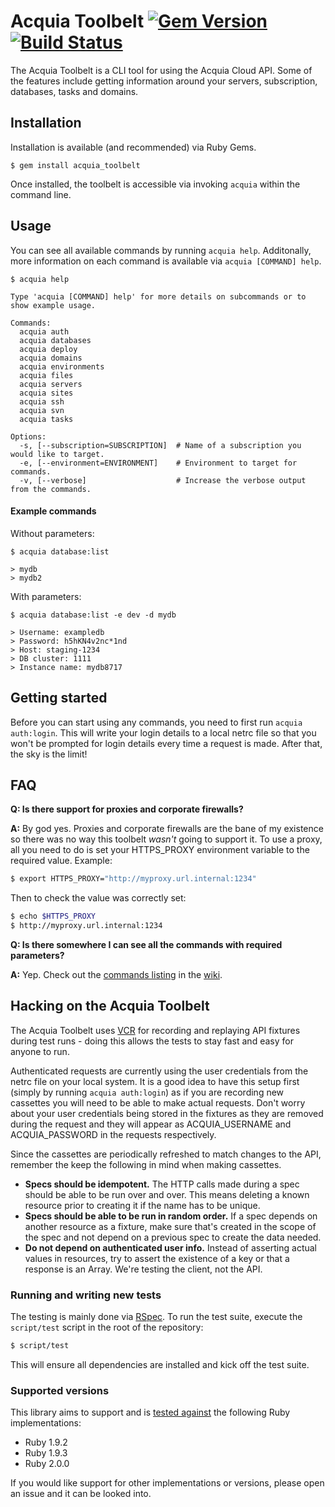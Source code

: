 # Acquia Toolbelt [![Gem Version](https://badge.fury.io/rb/acquia_toolbelt.png)](http://badge.fury.io/rb/acquia_toolbelt) [![Build Status](https://travis-ci.org/jacobbednarz/acquia-toolbelt.png)](https://travis-ci.org/jacobbednarz/acquia-toolbelt)

The Acquia Toolbelt is a CLI tool for using the Acquia Cloud API. Some of the
features include getting information around your servers, subscription,
databases, tasks and domains.

## Installation

Installation is available (and recommended) via Ruby Gems.

```
$ gem install acquia_toolbelt
```

Once installed, the toolbelt is accessible via invoking `acquia` within the
command line.

## Usage
You can see all available commands by running `acquia help`. Additonally, more
information on each command is available via `acquia [COMMAND] help`.

```
$ acquia help

Type 'acquia [COMMAND] help' for more details on subcommands or to show example usage.

Commands:
  acquia auth
  acquia databases
  acquia deploy
  acquia domains
  acquia environments
  acquia files
  acquia servers
  acquia sites
  acquia ssh
  acquia svn
  acquia tasks

Options:
  -s, [--subscription=SUBSCRIPTION]  # Name of a subscription you would like to target.
  -e, [--environment=ENVIRONMENT]    # Environment to target for commands.
  -v, [--verbose]                    # Increase the verbose output from the commands.
```

#### Example commands

Without parameters:

```
$ acquia database:list

> mydb
> mydb2
```

With parameters:

```
$ acquia database:list -e dev -d mydb

> Username: exampledb
> Password: h5hKN4v2nc*1nd
> Host: staging-1234
> DB cluster: 1111
> Instance name: mydb8717
```

## Getting started

Before you can start using any commands, you need to first run
`acquia auth:login`. This will write your login details to a local netrc file so
that you won't be prompted for login details every time a request is made. After
that, the sky is the limit!

## FAQ

**Q: Is there support for proxies and corporate firewalls?**

**A:** By god yes. Proxies and corporate firewalls are the bane of my existence
so there was no way this toolbelt _wasn't_ going to support it. To use a proxy,
all you need to do is set your HTTPS_PROXY environment variable to the required
value. Example:

```bash
$ export HTTPS_PROXY="http://myproxy.url.internal:1234"
```

Then to check the value was correctly set:

```bash
$ echo $HTTPS_PROXY
$ http://myproxy.url.internal:1234
```

**Q: Is there somewhere I can see all the commands with required parameters?**

**A:** Yep. Check out the
[commands listing](https://github.com/jacobbednarz/acquia-toolbelt/wiki/Commands)
in the [wiki](https://github.com/jacobbednarz/acquia-toolbelt/wiki).

## Hacking on the Acquia Toolbelt

The Acquia Toolbelt uses [VCR](https://github.com/vcr/vcr) for recording and
replaying API fixtures during test runs - doing this allows the tests to stay
fast and easy for anyone to run.

Authenticated requests are currently using the user credentials from the netrc
file on your local system. It is a good idea to have this setup first (simply
by running `acquia auth:login`) as if you are recording new cassettes you will
need to be able to make actual requests. Don't worry about your user credentials
being stored in the fixtures as they are removed during the request and they
will appear as ACQUIA_USERNAME and ACQUIA_PASSWORD in the requests
respectively.

Since the cassettes are periodically refreshed to match changes to the API,
remember the keep the following in mind when making cassettes.

* **Specs should be idempotent.** The HTTP calls made during a spec should be
  able to be run over and over. This means deleting a known resource prior to
  creating it if the name has to be unique.
* **Specs should be able to be run in random order.** If a spec depends on
  another resource as a fixture, make sure that's created in the scope of the
  spec and not depend on a previous spec to create the data needed.
* **Do not depend on authenticated user info.** Instead of asserting actual
  values in resources, try to assert the existence of a key or that a response
  is an Array. We're testing the client, not the API.

### Running and writing new tests

The testing is mainly done via [RSpec](https://github.com/rspec/rspec). To run
the test suite, execute the `script/test` script in the root of the repository:

```bash
$ script/test
```

This will ensure all dependencies are installed and kick off the test suite.

### Supported versions

This library aims to support and is [tested against](https://travis-ci.org/jacobbednarz/acquia-toolbelt) the following Ruby implementations:

* Ruby 1.9.2
* Ruby 1.9.3
* Ruby 2.0.0

If you would like support for other implementations or versions, please open an
issue and it can be looked into.

